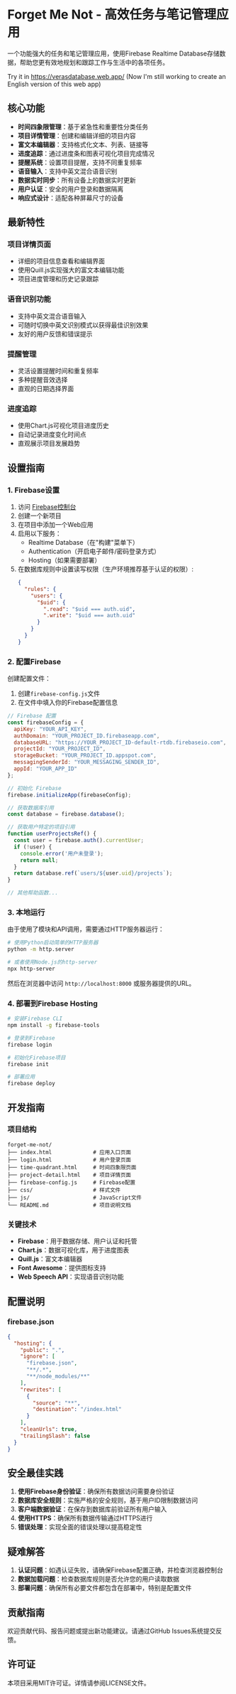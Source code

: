 # Forget Me Not - 高效任务与笔记管理应用

一个功能强大的任务和笔记管理应用，使用Firebase Realtime Database存储数据，帮助您更有效地规划和跟踪工作与生活中的各项任务。

Try it in https://verasdatabase.web.app/
(Now I'm still working to create an English version of this web app)

## 核心功能

- **时间四象限管理**：基于紧急性和重要性分类任务
- **项目详情管理**：创建和编辑详细的项目内容
- **富文本编辑器**：支持格式化文本、列表、链接等
- **进度追踪**：通过进度条和图表可视化项目完成情况
- **提醒系统**：设置项目提醒，支持不同重复频率
- **语音输入**：支持中英文混合语音识别
- **数据实时同步**：所有设备上的数据实时更新
- **用户认证**：安全的用户登录和数据隔离
- **响应式设计**：适配各种屏幕尺寸的设备

## 最新特性

### 项目详情页面
- 详细的项目信息查看和编辑界面
- 使用Quill.js实现强大的富文本编辑功能
- 项目进度管理和历史记录跟踪

### 语音识别功能
- 支持中英文混合语音输入
- 可随时切换中英文识别模式以获得最佳识别效果
- 友好的用户反馈和错误提示

### 提醒管理
- 灵活设置提醒时间和重复频率
- 多种提醒音效选择
- 直观的日期选择界面

### 进度追踪
- 使用Chart.js可视化项目进度历史
- 自动记录进度变化时间点
- 直观展示项目发展趋势

## 设置指南

### 1. Firebase设置

1. 访问 [Firebase控制台](https://console.firebase.google.com/)
2. 创建一个新项目
3. 在项目中添加一个Web应用
4. 启用以下服务：
   - Realtime Database（在"构建"菜单下）
   - Authentication（开启电子邮件/密码登录方式）
   - Hosting（如果需要部署）
5. 在数据库规则中设置读写权限（生产环境推荐基于认证的权限）:
   ```json
   {
     "rules": {
       "users": {
         "$uid": {
           ".read": "$uid === auth.uid",
           ".write": "$uid === auth.uid"
         }
       }
     }
   }
   ```

### 2. 配置Firebase

创建配置文件：

1. 创建`firebase-config.js`文件
2. 在文件中填入你的Firebase配置信息

```javascript
// Firebase 配置
const firebaseConfig = {
  apiKey: "YOUR_API_KEY",
  authDomain: "YOUR_PROJECT_ID.firebaseapp.com",
  databaseURL: "https://YOUR_PROJECT_ID-default-rtdb.firebaseio.com",
  projectId: "YOUR_PROJECT_ID",
  storageBucket: "YOUR_PROJECT_ID.appspot.com",
  messagingSenderId: "YOUR_MESSAGING_SENDER_ID",
  appId: "YOUR_APP_ID"
};

// 初始化 Firebase
firebase.initializeApp(firebaseConfig);

// 获取数据库引用
const database = firebase.database();

// 获取用户特定的项目引用
function userProjectsRef() {
  const user = firebase.auth().currentUser;
  if (!user) {
    console.error('用户未登录');
    return null;
  }
  return database.ref(`users/${user.uid}/projects`);
}

// 其他帮助函数...
```

### 3. 本地运行

由于使用了模块和API调用，需要通过HTTP服务器运行：

```bash
# 使用Python启动简单的HTTP服务器
python -m http.server

# 或者使用Node.js的http-server
npx http-server
```

然后在浏览器中访问 `http://localhost:8000` 或服务器提供的URL。

### 4. 部署到Firebase Hosting

```bash
# 安装Firebase CLI
npm install -g firebase-tools

# 登录到Firebase
firebase login

# 初始化Firebase项目
firebase init

# 部署应用
firebase deploy
```

## 开发指南

### 项目结构

```
forget-me-not/
├── index.html             # 应用入口页面
├── login.html             # 用户登录页面
├── time-quadrant.html     # 时间四象限页面
├── project-detail.html    # 项目详情页面
├── firebase-config.js     # Firebase配置
├── css/                   # 样式文件
├── js/                    # JavaScript文件
└── README.md              # 项目说明文档
```

### 关键技术

- **Firebase**：用于数据存储、用户认证和托管
- **Chart.js**：数据可视化库，用于进度图表
- **Quill.js**：富文本编辑器
- **Font Awesome**：提供图标支持
- **Web Speech API**：实现语音识别功能

## 配置说明

### firebase.json

```json
{
  "hosting": {
    "public": ".",
    "ignore": [
      "firebase.json",
      "**/.*",
      "**/node_modules/**"
    ],
    "rewrites": [
      {
        "source": "**",
        "destination": "/index.html"
      }
    ],
    "cleanUrls": true,
    "trailingSlash": false
  }
}
```

## 安全最佳实践

1. **使用Firebase身份验证**：确保所有数据访问需要身份验证
2. **数据库安全规则**：实施严格的安全规则，基于用户ID限制数据访问
3. **客户端数据验证**：在保存到数据库前验证所有用户输入
4. **使用HTTPS**：确保所有数据传输通过HTTPS进行
5. **错误处理**：实现全面的错误处理以提高稳定性

## 疑难解答

1. **认证问题**：如遇认证失败，请确保Firebase配置正确，并检查浏览器控制台
2. **数据加载问题**：检查数据库规则是否允许您的用户读取数据
3. **部署问题**：确保所有必要文件都包含在部署中，特别是配置文件

## 贡献指南

欢迎贡献代码、报告问题或提出新功能建议。请通过GitHub Issues系统提交反馈。

## 许可证

本项目采用MIT许可证。详情请参阅LICENSE文件。 
